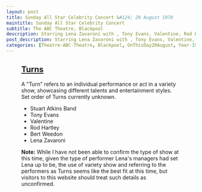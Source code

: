 ```yaml
---
layout: post
title: Sunday All Star Celebrity Concert &#124; 20 August 1978
maintitle: Sunday All Star Celebrity Concert
subtitle: The ABC Theatre, Blackpool
description: Starring Lena Zavaroni with , Tony Evans, Valentine, Rod Hartley and the Stuart Atkins Band.
post_description: Starring Lena Zavaroni with , Tony Evans, Valentine, Rod Hartley and the Stuart Atkins Band.
categories: [Theatre-ABC-Theatre, Blackpool, OnThisDay20August, Year-1978]
---
```


<figure class="fig3">
<div class="CardLayout">
<div class="CardItem">
<h2 id="infobox1" class="infobox"><a href="#infobox1">Turns</a></h2>
<div class="CardItem split">
<p>A "Turn" refers to an individual performance or act in a variety show, showcasing different talents and entertainment styles. Set order of Turns currently unknown.</p>
<ul>
<li>Stuart Atkins Band</li>
<li>Tony Evans</li>
<li>Valentine</li>
<li>Rod Hartley</li>
<li>Bert Weedon</li>
<li>Lena Zavaroni</li>
</ul>
<p><strong>Note:</strong> While I have not been able to confirm the type of show at this time, given the type of performer Lena's managers had set Lena up to be, the use of variety show and referring to the performers as Turns seems like the best fit at this time, but visitors to this website should treat such details as unconfirmed.</p>
</div></div></div>
</figure>
